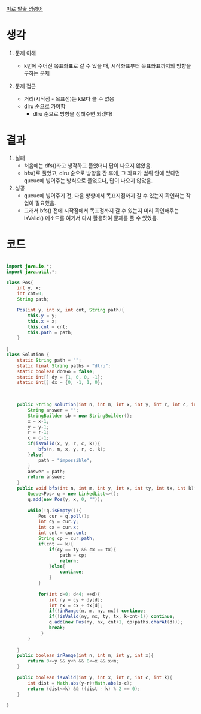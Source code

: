 [미로 탈출 명령어](https://school.programmers.co.kr/learn/courses/30/lessons/150365)

# 생각
1. 문제 이해
    - k번에 주어진 목표좌표로 갈 수 있을 때, 시작좌표부터 목표좌표까지의 방향을 구하는 문제

2. 문제 접근
    - 거리(시작점 - 목표점)는 k보다 클 수 없음
    - dlru 순으로 가야함
        - dlru 순으로 방향을 정해주면 되겠다!

# 결과
1. 실패
    - 처음에는 dfs()라고 생각하고 풀었더니 답이 나오지 않았음.
    - bfs()로 풀었고, dlru 순으로 방향을 간 후에, 그 좌표가 범위 안에 있다면 queue에 넣어주는 방식으로 풀었으나, 답이 나오지 않았음.
2. 성공
    - queue에 넣어주기 전, 다음 방향에서 목표지점까지 갈 수 있는지 확인하는 작업이 필요했음.
    - 그래서 bfs() 전에 시작점에서 목표점까지 갈 수 있는지 미리 확인해주는 isValid() 메소드를 여기서 다시 활용하여 문제를 풀 수 있었음.

# 코드
```java

import java.io.*;
import java.util.*;

class Pos{
    int y, x;
    int cnt=0;
    String path;

    Pos(int y, int x, int cnt, String path){
        this.y = y;
        this.x = x;
        this.cnt = cnt;
        this.path = path;
    }
    
}
class Solution {
    static String path = "";
    static final String paths = "dlru";
    static boolean donGo = false;
    static int[] dy = {1, 0, 0, -1};
    static int[] dx = {0, -1, 1, 0};
    

    
    public String solution(int n, int m, int x, int y, int r, int c, int k) {
        String answer = "";
        StringBuilder sb = new StringBuilder();
        x = x-1;
        y = y-1;
        r = r-1;
        c = c-1;
        if(isValid(x, y, r, c, k)){
            bfs(n, m, x, y, r, c, k);
        }else{
            path = "impossible";
        }
        answer = path;
        return answer;
    }
    public void bfs(int n, int m, int y, int x, int ty, int tx, int k){
        Queue<Pos> q = new LinkedList<>();
        q.add(new Pos(y, x, 0, ""));
        
        while(!q.isEmpty()){
            Pos cur = q.poll();
            int cy = cur.y;
            int cx = cur.x;
            int cnt = cur.cnt;
            String cp = cur.path;
            if(cnt == k){
                if(cy == ty && cx == tx){
                    path = cp;
                    return;
                }else{
                    continue;
                }
            }
            
            for(int d=0; d<4; ++d){
                int ny = cy + dy[d];
                int nx = cx + dx[d];
                if(!inRange(n, m, ny, nx)) continue;
                if(!isValid(ny, nx, ty, tx, k-cnt-1)) continue;
                q.add(new Pos(ny, nx, cnt+1, cp+paths.charAt(d)));
                break;
             }
        }
        
    }
    public boolean inRange(int n, int m, int y, int x){
        return 0<=y && y<n && 0<=x && x<m;
    }

    public boolean isValid(int y, int x, int r, int c, int k){
        int dist = Math.abs(y-r)+Math.abs(x-c);
        return (dist<=k) && ((dist - k) % 2 == 0);
    }

}


```